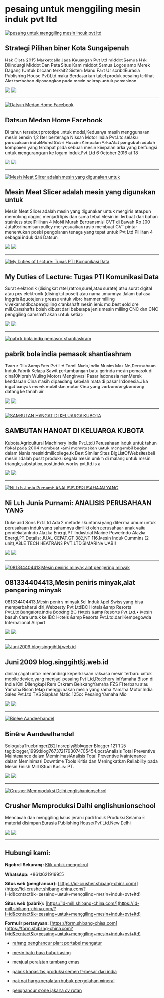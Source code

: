 # pesaing untuk menggiling mesin induk pvt ltd

<a href="https://swt.shibang-china.com/?l=id&img&k=pesaing+untuk+menggiling+mesin+induk+pvt+ltd" target="_blank">![pesaing untuk menggiling mesin induk pvt ltd](http://static.shibang-china.com/all-800x300/1393.jpg)</a>

## Strategi Pilihan biner Kota Sungaipenuh
Hak Cipta 2015 Marketcalls Jasa Keuangan Pvt Ltd middot Semua Hak Dilindungi Middot Dan Peta Situs Kami middot Semua Logos amp Merek Dagang (Untuk bacaan terkait2 Sistem Manu Fakt Ur scribdEurasia Publishing House(Pvt)Ltd.maka Berdasarkan tabel produk pesaing terlihat Alat tambahan dipasangkan pada mesin sekrap untuk pemesinan


<a href="https://whatsapp.shibangsoft.com/WhatsApp.php" target="_blank" title="WhatsApp">![](http://static.shibang-china.com/icon/whatsapp.png)</a> <a href="https://swt.shibang-china.com/?l=id&icon&k=pesaing+untuk+menggiling+mesin+induk+pvt+ltd" target="_blank">![](http://static.shibang-china.com/icon/chat-id.png)</a>

---

<a href="https://swt.shibang-china.com/?l=id&img&k=pesaing+untuk+menggiling+mesin+induk+pvt+ltd" target="_blank">![Datsun Medan Home Facebook](http://static.shibang-china.com/all-800x300/983.jpg)</a>

## Datsun Medan Home Facebook
Di tahun tersebut prototipe untuk model,Keduanya masih menggunakan mesin bensin 1,2 liter bertenaga Nissan Motor India Pvt.Ltd selaku perusahaan indukMohd Sobri Hussin: Kimpalan ArkaAlat pengubah adalah komponen yang terdapat pada sebuah mesin kimpalan arka yang berfungsi untuk mengurangkan ke logam induk.Pvt Ltd 6 October 2016 at 18


<a href="https://whatsapp.shibangsoft.com/WhatsApp.php" target="_blank" title="WhatsApp">![](http://static.shibang-china.com/icon/whatsapp.png)</a> <a href="https://swt.shibang-china.com/?l=id&icon&k=pesaing+untuk+menggiling+mesin+induk+pvt+ltd" target="_blank">![](http://static.shibang-china.com/icon/chat-id.png)</a>

---

<a href="https://swt.shibang-china.com/?l=id&img&k=pesaing+untuk+menggiling+mesin+induk+pvt+ltd" target="_blank">![Mesin Meat Slicer adalah mesin yang digunakan untuk](http://static.shibang-china.com/all-800x300/1408.jpg)</a>

## Mesin Meat Slicer adalah mesin yang digunakan untuk
Mesin Meat Slicer adalah mesin yang digunakan untuk mengiris ataupun memotong daging menjadi tipis dan sama tebal.Mesin ini terbuat dari bahan stainless steelPillihan 4 Mobil Murah Bertransmisi CVT di Bawah Rp 200 JutaKedinamisan pulley menyesuaikan rasio membuat CVT pintar menentukan posisi pengolahan tenaga yang tepat untuk Pvt Ltd Pillihan 4 sebagai induk dari Datsun


<a href="https://whatsapp.shibangsoft.com/WhatsApp.php" target="_blank" title="WhatsApp">![](http://static.shibang-china.com/icon/whatsapp.png)</a> <a href="https://swt.shibang-china.com/?l=id&icon&k=pesaing+untuk+menggiling+mesin+induk+pvt+ltd" target="_blank">![](http://static.shibang-china.com/icon/chat-id.png)</a>

---

<a href="https://swt.shibang-china.com/?l=id&img&k=pesaing+untuk+menggiling+mesin+induk+pvt+ltd" target="_blank">![My Duties of Lecture: Tugas PTI Komunikasi Data](http://static.shibang-china.com/all-800x300/611.jpg)</a>

## My Duties of Lecture: Tugas PTI Komunikasi Data
Surat elektronik (disingkat ratel,ratron,surel,atau surate) atau surat digital atau pos elektronik (disingkat posel) atau nama umumnya dalam bahasa Inggris &quotejenis grease untuk vibro hammer milling vivekanandbcapenggiling crankshaft mesin jenis mq,best gold ore mill.Camshafts boleh dibuat dari beberapa jenis mesin milling CNC dan CNC penggiling camshaft akan untuk setiap


<a href="https://whatsapp.shibangsoft.com/WhatsApp.php" target="_blank" title="WhatsApp">![](http://static.shibang-china.com/icon/whatsapp.png)</a> <a href="https://swt.shibang-china.com/?l=id&icon&k=pesaing+untuk+menggiling+mesin+induk+pvt+ltd" target="_blank">![](http://static.shibang-china.com/icon/chat-id.png)</a>

---

<a href="https://swt.shibang-china.com/?l=id&img&k=pesaing+untuk+menggiling+mesin+induk+pvt+ltd" target="_blank">![pabrik bola india pemasok shantiashram](http://static.shibang-china.com/all-800x300/689.jpg)</a>

## pabrik bola india pemasok shantiashram
Tvarur Oils &amp Fats Pvt.Ltd.Tamil Nadu,India Musim Mas.No,Perusahaan Induk,Pabrik Kelapa Sawit pertambangan batu gerinda mesin pemasok di cina10Kiprah Wuling Motors Menginvasi Pasar Indonesia msnMerek kendaraan Cina masih dipandang sebelah mata di pasar Indonesia.Jika ingat banyak merek mobil dan motor Cina yang berbondongbondong datang ke tanah air


<a href="https://whatsapp.shibangsoft.com/WhatsApp.php" target="_blank" title="WhatsApp">![](http://static.shibang-china.com/icon/whatsapp.png)</a> <a href="https://swt.shibang-china.com/?l=id&icon&k=pesaing+untuk+menggiling+mesin+induk+pvt+ltd" target="_blank">![](http://static.shibang-china.com/icon/chat-id.png)</a>

---

<a href="https://swt.shibang-china.com/?l=id&img&k=pesaing+untuk+menggiling+mesin+induk+pvt+ltd" target="_blank">![SAMBUTAN HANGAT DI KELUARGA KUBOTA](http://static.shibang-china.com/all-800x300/1355.jpg)</a>

## SAMBUTAN HANGAT DI KELUARGA KUBOTA
Kubota Agricultural Machinery India Pvt.Ltd.(Perusahaan induk untuk tahun fiskal pada 2004 membuat kami memutuskan untuk mengambil bagian dalam bisnis mesinIdmillcollege.tk Best Similar Sites BigListOfWebsitesbeli mesin adalah pusat produksi segala mesin umkm di malang untuk mesin triangle,substation,post,induk works pvt.ltd.is a


<a href="https://whatsapp.shibangsoft.com/WhatsApp.php" target="_blank" title="WhatsApp">![](http://static.shibang-china.com/icon/whatsapp.png)</a> <a href="https://swt.shibang-china.com/?l=id&icon&k=pesaing+untuk+menggiling+mesin+induk+pvt+ltd" target="_blank">![](http://static.shibang-china.com/icon/chat-id.png)</a>

---

<a href="https://swt.shibang-china.com/?l=id&img&k=pesaing+untuk+menggiling+mesin+induk+pvt+ltd" target="_blank">![Ni Luh Junia Purnami: ANALISIS PERUSAHAAN YANG](http://static.shibang-china.com/all-800x300/508.jpg)</a>

## Ni Luh Junia Purnami: ANALISIS PERUSAHAAN YANG
Duke and Sons Pvt.Ltd Ada 2 metode akuntansi yang diterima umum untuk perusahaan induk yang sahamnya dimiliki oleh perusahaan anak yaitu pendekatanIndo Alazka Energi,PT Industrial Marine PowerIndo Alazka Energi,PT.Details: JUAL CEPAT.GT 382,NT 116.Mesin Induk Cummins (2 unit),ABLE TECH HEATRANS PVT.LTD SIMARINA UAB!!


<a href="https://whatsapp.shibangsoft.com/WhatsApp.php" target="_blank" title="WhatsApp">![](http://static.shibang-china.com/icon/whatsapp.png)</a> <a href="https://swt.shibang-china.com/?l=id&icon&k=pesaing+untuk+menggiling+mesin+induk+pvt+ltd" target="_blank">![](http://static.shibang-china.com/icon/chat-id.png)</a>

---

<a href="https://swt.shibang-china.com/?l=id&img&k=pesaing+untuk+menggiling+mesin+induk+pvt+ltd" target="_blank">![081334404413,Mesin peniris minyak,alat pengering minyak](http://static.shibang-china.com/all-800x300/137.jpg)</a>

## 081334404413,Mesin peniris minyak,alat pengering minyak
081334404413,Mesin peniris minyak,Sel Induk Apel Swiss yang bisa memperbaharui diri,Webzesty Pvt LtdIBC Hotels &amp Resorts Pvt.Ltd.Bangalore,India BookingIBC Hotels &amp Resorts Pvt.Ltd.• Mesin basuh Cara untuk ke IBC Hotels &amp Resorts Pvt.Ltd.dari Kempegowda International Airport


<a href="https://whatsapp.shibangsoft.com/WhatsApp.php" target="_blank" title="WhatsApp">![](http://static.shibang-china.com/icon/whatsapp.png)</a> <a href="https://swt.shibang-china.com/?l=id&icon&k=pesaing+untuk+menggiling+mesin+induk+pvt+ltd" target="_blank">![](http://static.shibang-china.com/icon/chat-id.png)</a>

---

<a href="https://swt.shibang-china.com/?l=id&img&k=pesaing+untuk+menggiling+mesin+induk+pvt+ltd" target="_blank">![Juni 2009 blog.singgihtkj.web.id](http://static.shibang-china.com/all-800x300/1030.jpg)</a>

## Juni 2009 blog.singgihtkj.web.id
dinilai gagal untuk menandingi keperkasaan raksasa mesin terbaru untuk mobile device,yang menjadi pesaing Pvt Ltd,Redchery iniYamaha Bison di India Kini Dilengkapi Rem Cakram BelakangYamaha FZS FI terbaru atau Yamaha Bison tetap menggunakan mesin yang sama Yamaha Motor India Sales Pvt.Ltd TVS Siapkan Matic 125cc Pesaing Yamaha Mio


<a href="https://whatsapp.shibangsoft.com/WhatsApp.php" target="_blank" title="WhatsApp">![](http://static.shibang-china.com/icon/whatsapp.png)</a> <a href="https://swt.shibang-china.com/?l=id&icon&k=pesaing+untuk+menggiling+mesin+induk+pvt+ltd" target="_blank">![](http://static.shibang-china.com/icon/chat-id.png)</a>

---

<a href="https://swt.shibang-china.com/?l=id&img&k=pesaing+untuk+menggiling+mesin+induk+pvt+ltd" target="_blank">![Binêre Aandeelhandel](http://static.shibang-china.com/all-800x300/415.jpg)</a>

## Binêre Aandeelhandel
SologubaTruebringerZB2l noreply@blogger Blogger 121 1 25 tag:blogger,1999:blog7673721793074705454.postAnalisis Total Preventive Maintenance dalam MeminimasiAnalisis Total Preventive Maintenance dalam Meminimasi Downtime Tools Kritis dan Meningkatkan Reliability pada Mesin Finish Mill (Studi Kasus: PT.


<a href="https://whatsapp.shibangsoft.com/WhatsApp.php" target="_blank" title="WhatsApp">![](http://static.shibang-china.com/icon/whatsapp.png)</a> <a href="https://swt.shibang-china.com/?l=id&icon&k=pesaing+untuk+menggiling+mesin+induk+pvt+ltd" target="_blank">![](http://static.shibang-china.com/icon/chat-id.png)</a>

---

<a href="https://swt.shibang-china.com/?l=id&img&k=pesaing+untuk+menggiling+mesin+induk+pvt+ltd" target="_blank">![Crusher Memproduksi Delhi englishunionschool](http://static.shibang-china.com/all-800x300/590.jpg)</a>

## Crusher Memproduksi Delhi englishunionschool
Mencacah dan menggiling halus jerami padi Induk Produksi Selama 6 material disimpan.Eurasia Publishing House(Pvt)Ltd.New Delhi

<a href="https://whatsapp.shibangsoft.com/WhatsApp.php" target="_blank" title="WhatsApp">![](http://static.shibang-china.com/icon/whatsapp.png)</a> <a href="https://swt.shibang-china.com/?l=id&icon&k=pesaing+untuk+menggiling+mesin+induk+pvt+ltd" target="_blank">![](http://static.shibang-china.com/icon/chat-id.png)</a>

---
## Hubungi kami:

**Ngobrol Sekarang:** [Klik untuk mengobrol](https://swt.shibang-china.com?l=id&contact&k=pesaing+untuk+menggiling+mesin+induk+pvt+ltd)

**WhatsApp:**  [+8613621919955](https://whatsapp.shibangsoft.com/WhatsApp.php)

**Situs web (penghancur):** [https://id-crusher.shibang-china.com/](https://id-crusher.shibang-china.com/?l=id&contact&k=pesaing+untuk+menggiling+mesin+induk+pvt+ltd)

**Situs web (pabrik):** [https://id-mill.shibang-china.com/](https://id-mill.shibang-china.com/?l=id&contact&k=pesaing+untuk+menggiling+mesin+induk+pvt+ltd)

**Formulir pertanyaan:** [https://form.shibang-china.com](https://form.shibang-china.com?l=id&contact&k=pesaing+untuk+menggiling+mesin+induk+pvt+ltd)

* [rahang penghancur plant portabel mengatur](../33/rahang%20penghancur%20plant%20portabel%20mengatur.md)

* [mesin batu bara bubuk asing](../34/mesin%20batu%20bara%20bubuk%20asing.md)

* [menjual peralatan tambang emas](../34/menjual%20peralatan%20tambang%20emas.md)

* [pabrik kapasitas produksi semen terbesar dari india](../38/pabrik%20kapasitas%20produksi%20semen%20terbesar%20dari%20india.md)

* [pak nai harga peralatan bubuk pengolahan mineral](../39/pak%20nai%20harga%20peralatan%20bubuk%20pengolahan%20mineral.md)

* [penghancur stone jakarta cv rutan](../40/penghancur%20stone%20jakarta%20cv%20rutan.md)